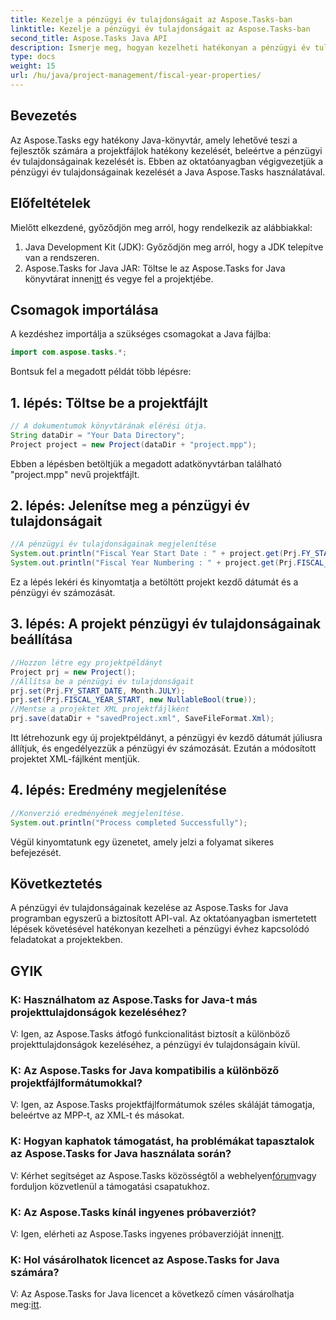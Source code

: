 ```yaml
---
title: Kezelje a pénzügyi év tulajdonságait az Aspose.Tasks-ban
linktitle: Kezelje a pénzügyi év tulajdonságait az Aspose.Tasks-ban
second_title: Aspose.Tasks Java API
description: Ismerje meg, hogyan kezelheti hatékonyan a pénzügyi év tulajdonságait az Aspose.Tasks for Java használatával. Lépésről lépésre bemutatott útmutató példákkal.
type: docs
weight: 15
url: /hu/java/project-management/fiscal-year-properties/
---
```

## Bevezetés
Az Aspose.Tasks egy hatékony Java-könyvtár, amely lehetővé teszi a fejlesztők számára a projektfájlok hatékony kezelését, beleértve a pénzügyi év tulajdonságainak kezelését is. Ebben az oktatóanyagban végigvezetjük a pénzügyi év tulajdonságainak kezelését a Java Aspose.Tasks használatával.
## Előfeltételek
Mielőtt elkezdené, győződjön meg arról, hogy rendelkezik az alábbiakkal:
1. Java Development Kit (JDK): Győződjön meg arról, hogy a JDK telepítve van a rendszeren.
2.  Aspose.Tasks for Java JAR: Töltse le az Aspose.Tasks for Java könyvtárat innen[itt](https://releases.aspose.com/tasks/java/) és vegye fel a projektjébe.

## Csomagok importálása
A kezdéshez importálja a szükséges csomagokat a Java fájlba:
```java
import com.aspose.tasks.*;
```

Bontsuk fel a megadott példát több lépésre:
## 1. lépés: Töltse be a projektfájlt
```java
// A dokumentumok könyvtárának elérési útja.
String dataDir = "Your Data Directory";
Project project = new Project(dataDir + "project.mpp");
```
Ebben a lépésben betöltjük a megadott adatkönyvtárban található "project.mpp" nevű projektfájlt.
## 2. lépés: Jelenítse meg a pénzügyi év tulajdonságait
```java
//A pénzügyi év tulajdonságainak megjelenítése
System.out.println("Fiscal Year Start Date : " + project.get(Prj.FY_START_DATE));
System.out.println("Fiscal Year Numbering : " + project.get(Prj.FISCAL_YEAR_START));
```
Ez a lépés lekéri és kinyomtatja a betöltött projekt kezdő dátumát és a pénzügyi év számozását.
## 3. lépés: A projekt pénzügyi év tulajdonságainak beállítása
```java
//Hozzon létre egy projektpéldányt
Project prj = new Project();
//Állítsa be a pénzügyi év tulajdonságait
prj.set(Prj.FY_START_DATE, Month.JULY);
prj.set(Prj.FISCAL_YEAR_START, new NullableBool(true));
//Mentse a projektet XML projektfájlként
prj.save(dataDir + "savedProject.xml", SaveFileFormat.Xml);
```
Itt létrehozunk egy új projektpéldányt, a pénzügyi év kezdő dátumát júliusra állítjuk, és engedélyezzük a pénzügyi év számozását. Ezután a módosított projektet XML-fájlként mentjük.
## 4. lépés: Eredmény megjelenítése
```java
//Konverzió eredményének megjelenítése.
System.out.println("Process completed Successfully");
```
Végül kinyomtatunk egy üzenetet, amely jelzi a folyamat sikeres befejezését.

## Következtetés
A pénzügyi év tulajdonságainak kezelése az Aspose.Tasks for Java programban egyszerű a biztosított API-val. Az oktatóanyagban ismertetett lépések követésével hatékonyan kezelheti a pénzügyi évhez kapcsolódó feladatokat a projektekben.
## GYIK
### K: Használhatom az Aspose.Tasks for Java-t más projekttulajdonságok kezeléséhez?
V: Igen, az Aspose.Tasks átfogó funkcionalitást biztosít a különböző projekttulajdonságok kezeléséhez, a pénzügyi év tulajdonságain kívül.
### K: Az Aspose.Tasks for Java kompatibilis a különböző projektfájlformátumokkal?
V: Igen, az Aspose.Tasks projektfájlformátumok széles skáláját támogatja, beleértve az MPP-t, az XML-t és másokat.
### K: Hogyan kaphatok támogatást, ha problémákat tapasztalok az Aspose.Tasks for Java használata során?
 V: Kérhet segítséget az Aspose.Tasks közösségtől a webhelyen[fórum](https://forum.aspose.com/c/tasks/15)vagy forduljon közvetlenül a támogatási csapatukhoz.
### K: Az Aspose.Tasks kínál ingyenes próbaverziót?
 V: Igen, elérheti az Aspose.Tasks ingyenes próbaverzióját innen[itt](https://releases.aspose.com/).
### K: Hol vásárolhatok licencet az Aspose.Tasks for Java számára?
 V: Az Aspose.Tasks for Java licencet a következő címen vásárolhatja meg:[itt](https://purchase.aspose.com/buy).